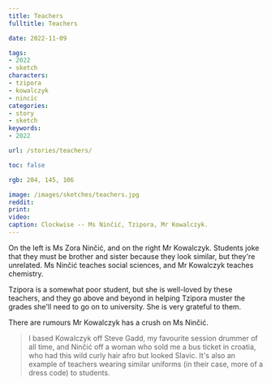 ```yaml
---
title: Teachers
fulltitle: Teachers

date: 2022-11-09

tags:
- 2022
- sketch
characters:
- tzipora
- kowalczyk
- nincic
categories:
- story
- sketch
keywords:
- 2022

url: /stories/teachers/

toc: false

rgb: 204, 145, 106

image: /images/sketches/teachers.jpg
reddit:
print:
video:
caption: Clockwise -- Ms Ninčić, Tzipora, Mr Kowalczyk.
---
```

On the left is Ms Zora Ninčić, and on the right Mr Kowalczyk. Students joke that they must be brother and sister because they look similar, but they're unrelated. Ms Ninčić teaches social sciences, and Mr Kowalczyk teaches chemistry.

Tzipora is a somewhat poor student, but she is well-loved by these teachers, and they go above and beyond in helping Tzipora muster the grades she'll need to go on to university. She is very grateful to them.

There are rumours Mr Kowalczyk has a crush on Ms Ninčić.

> I based Kowalczyk off Steve Gadd, my favourite session drummer of all time, and Ninčić off a woman who sold me a bus ticket in croatia, who had this wild curly hair afro but looked Slavic.
It's also an example of teachers wearing similar uniforms (in their case, more of a dress code) to students.